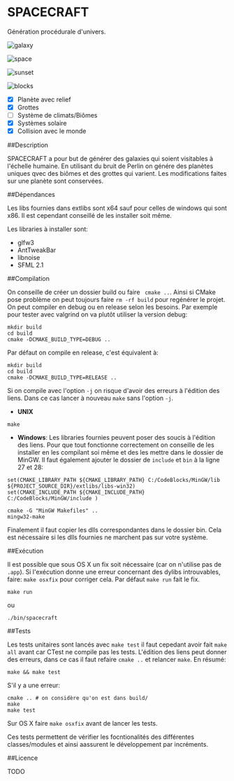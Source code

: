 SPACECRAFT
===

Génération procédurale d'univers.

![galaxy](http://i.imgur.com/KczAZt2.png)

![space](http://i.imgur.com/i5h5K6r.png)

![sunset](http://i.imgur.com/uY6xw1H.png)

![blocks](http://i.imgur.com/qqypYwj.png)

* [X] Planète avec relief
* [X] Grottes
* [ ] Système de climats/Biômes
* [X] Systèmes solaire
* [X] Collision avec le monde

##Description

SPACECRAFT a pour but de générer des galaxies qui soient visitables à l'échelle humaine. En utilisant du bruit de Perlin on génére des planètes uniques qvec des biômes et des grottes qui varient. Les modifications faites sur une planète sont conservées. 

##Dépendances

Les libs fournies dans extlibs sont x64 sauf pour celles de windows qui sont x86. Il est cependant conseillé de les installer soit même.

Les libraries à installer sont:

- glfw3
- AntTweakBar
- libnoise
- SFML 2.1

##Compilation

On conseille de créer un dossier build ou faire ` cmake ..`. Ainsi si CMake pose problème on peut toujours faire `rm -rf build` pour regénérer le projet.
On peut compiler en debug ou en release selon les besoins. Par exemple pour tester avec valgrind on va plutôt utiliser la version debug:

```
mkdir build
cd build
cmake -DCMAKE_BUILD_TYPE=DEBUG ..
```

Par défaut on compile en release, c'est équivalent à:

```
mkdir build
cd build
cmake -DCMAKE_BUILD_TYPE=RELEASE ..
```

Si on compile avec l'option `-j` on risque d'avoir des erreurs à l'édition des liens. Dans ce cas lancer à nouveau `make` sans l'option `-j`.

- **UNIX**
```
make
```

- **Windows**:
Les libraries fournies peuvent poser des soucis à l'édition des liens. Pour que tout fonctionne correctement on conseille de les installer en les compilant soi même et des les mettre dans le dossier de MinGW. Il faut également ajouter le dossier de `include` et `bin` à la ligne 27 et 28:

```
set(CMAKE_LIBRARY_PATH ${CMAKE_LIBRARY_PATH} C:/CodeBlocks/MinGW/lib ${PROJECT_SOURCE_DIR}/extlibs/libs-win32)
set(CMAKE_INCLUDE_PATH ${CMAKE_INCLUDE_PATH} C:/CodeBlocks/MinGW/include )
```


```
cmake -G "MinGW Makefiles" ..
mingw32-make
```

Finalement il faut copier les dlls correspondantes dans le dossier bin. Cela est nécessaire si les dlls fournies ne marchent pas sur votre système.

##Exécution

Il est possible que sous OS X un fix soit nécessaire (car on n'utilise pas de `.app`). Si l'exécution donne une erreur concernant des dylibs introuvables, faire: `make osxfix` pour corriger cela. Par défaut `make run` fait le fix.

```
make run
```

ou

```
./bin/spacecraft
```

##Tests

Les tests unitaires sont lancés avec `make test` il faut cepedant avoir fait `make all` avant car CTest ne compile pas les tests. L'édition des liens peut donner des erreurs, dans ce cas il faut refaire `cmake ..` et relancer `make`. En résumé:

```
make && make test
```

S'il y a une erreur:

```
cmake .. # on considère qu'on est dans build/
make
make test
```

Sur OS X faire `make osxfix` avant de lancer les tests.

Ces tests permettent de vérifier les focntionalités des différentes classes/modules et ainsi aassurent le développement par incréments.

##Licence

TODO
